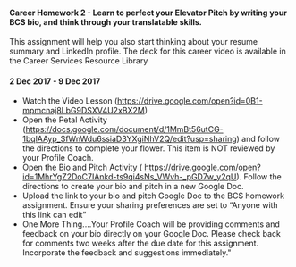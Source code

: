 
#### Career Homework 2 - Learn to perfect your Elevator Pitch by writing your BCS bio, and think through your translatable skills. 

This assignment will help you also start thinking about your resume summary and LinkedIn profile. The deck for this career video is available in the Career Services Resource Library

#### 2 Dec 2017 - 9 Dec 2017
+ Watch the Video Lesson (https://drive.google.com/open?id=0B1-mpmcnaj8LbG9DSXV4U2xBX2M)
+ Open the Petal Activity (https://docs.google.com/document/d/1MmBt56utCG-1bqlAAyp_SfWnWdu6ssiaD3YXgiNhV2Q/edit?usp=sharing) and follow the directions to complete your flower. This item is NOT reviewed by your Profile Coach.
+ Open the Bio and Pitch Activity ( https://drive.google.com/open?id=1MhrYgZ2DoC7IAnkd-ts9qi4sNs_VWvh-_pGD7w_y2qU). Follow the directions to create your bio and pitch in a new Google Doc.
+ Upload the link to your bio and pitch Google Doc to the BCS homework assignment. Ensure your sharing preferences are set to “Anyone with this link can edit”
+ One More Thing....Your Profile Coach will be providing comments and feedback on your bio directly on your Google Doc. Please check back for comments two weeks after the due date for this assignment. Incorporate the feedback and suggestions immediately."
